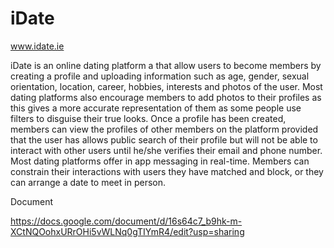# iDate


www.idate.ie 

iDate is an online dating platform a that allow users to become members by creating a profile and uploading information such as age, gender, sexual orientation, location, career, hobbies, interests and photos of the user. Most dating platforms also encourage members to add photos to their profiles as this gives a more accurate representation of them as some people use filters to disguise their true looks. Once a profile has been created, members can view the profiles of other members on the platform provided that the user has allows public search of their profile but will not be able to interact with other users until he/she verifies their email and phone number. Most dating platforms offer in app messaging in real-time. Members can constrain their interactions with users they have matched and block, or they can arrange a date to meet in person.

Document 

https://docs.google.com/document/d/16s64c7_b9hk-m-XCtNQOohxURrOHi5vWLNq0gTIYmR4/edit?usp=sharing
